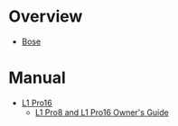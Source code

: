 # Overview

- [Bose](https://www.bose.ca/)

# Manual

- [L1 Pro16](https://www.bose.ca/en/p/portable-pa/l1-pro16-portable-line-array-system/L1PRO16-SPEAKERPAARRAY.html)
    - [L1 Pro8 and L1 Pro16 Owner's Guide](L1-Pro8-and-L1-Pro16-owner's-guide.pdf)
